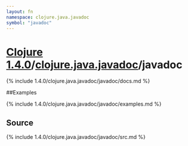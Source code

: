 ```yaml
---
layout: fn
namespace: clojure.java.javadoc
symbol: "javadoc"
---
```


# [Clojure 1.4.0](../../)/[clojure.java.javadoc](../)/javadoc

{% include 1.4.0/clojure.java.javadoc/javadoc/docs.md %}

##Examples

{% include 1.4.0/clojure.java.javadoc/javadoc/examples.md %}
## Source
{% include 1.4.0/clojure.java.javadoc/javadoc/src.md %}


